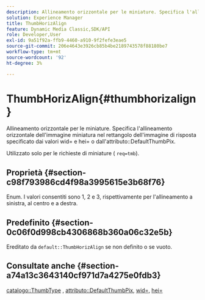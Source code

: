 ```yaml
---
description: Allineamento orizzontale per le miniature. Specifica l'allineamento orizzontale dell'immagine miniatura nel rettangolo dell'immagine di risposta specificato dai valori wid= e hei= o dall'attributo DefaultThumbPix.
solution: Experience Manager
title: ThumbHorizAlign
feature: Dynamic Media Classic,SDK/API
role: Developer,User
exl-id: 9a51f92a-ffb9-4460-a910-9f2fefe3eae5
source-git-commit: 206e4643e3926cb85b4be2189743578f88180be7
workflow-type: tm+mt
source-wordcount: '92'
ht-degree: 3%

---
```


# ThumbHorizAlign{#thumbhorizalign}

Allineamento orizzontale per le miniature. Specifica l&#39;allineamento orizzontale dell&#39;immagine miniatura nel rettangolo dell&#39;immagine di risposta specificato dai valori wid= e hei= o dall&#39;attributo::DefaultThumbPix.

Utilizzato solo per le richieste di miniature ( `req=tmb`).

## Proprietà {#section-c98f793986cd4f98a3995615e3b68f76}

Enum. I valori consentiti sono 1, 2 e 3, rispettivamente per l&#39;allineamento a sinistra, al centro e a destra.

## Predefinito {#section-0c06f0d998cb4306868b360a06c32e5b}

Ereditato da `default::ThumbHorizAlign` se non definito o se vuoto.

## Consultate anche {#section-a74a13c3643140cf971d7a4275e0fdb3}

[catalogo::ThumbType](../../../../../is-api/image-catalog/image-serving-api-ref/c-image-catalog-reference/c-image-svg-data-reference/c-image-data-reference/r-thumbtype-cat.md#reference-41149ddffc8749cba2f8d9c8e2611e03) , [attributo::DefaultThumbPix](../../../../../is-api/image-catalog/image-serving-api-ref/c-image-catalog-reference/c-attributes-reference/r-defaultthumbpix.md#reference-cf52bb74bed2466e8bc8adb0cacd6141), [wid=](../../../../../is-api/http-ref/image-serving-api-ref/c-http-protocol-reference/c-command-reference/r-is-http-wid.md#reference-bfeadcb67bf4485f851eb21345527e47), [hei=](../../../../../is-api/http-ref/image-serving-api-ref/c-http-protocol-reference/c-command-reference/r-is-http-hei.md#reference-6d6f556ccc0e4b98a815e8a5c1944a96)
